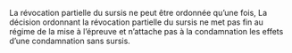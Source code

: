 La révocation partielle du sursis ne peut être ordonnée qu’une fois,
La décision ordonnant la révocation partielle du sursis ne met pas fin au régime de la mise à l’épreuve et n’attache pas à la condamnation les effets d’une condamnation sans sursis.